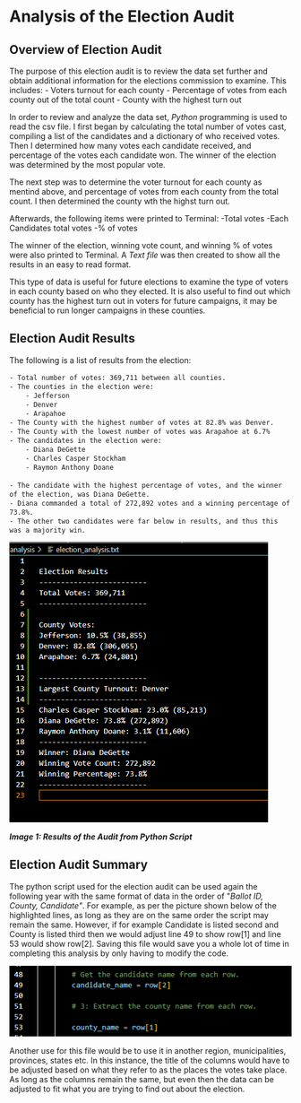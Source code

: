 # Analysis of the Election Audit

## Overview of Election Audit

The purpose of this election audit is to review the data set further and obtain additional information for the elections commission to examine.
This includes:
    - Voters turnout for each county
    - Percentage of votes from each county out of the total count
    - County with the highest turn out

In order to review and analyze the data set, *Python* programming is used to read the csv file. 
I first began by calculating the total number of votes cast, compiling a list of the candidates and a dictionary of who received votes.
Then I determined how many votes each candidate received, and percentage of the votes each candidate won. 
The winner of the election was determined by the most popular vote.

The next step was to determine the voter turnout for each county as mentind above, and percentage of votes from each county from the total count. 
I then determined the county wth the highst turn out.

Afterwards, the following items were printed to Terminal:
    -Total votes
    -Each Candidates total votes
    -% of votes
    
The winner of the election, winning vote count, and winning % of votes were also printed to Terminal.
A *Text file* was then created to show all the results in an easy to read format. 

This type of data is useful for future elections to examine the type of voters in each county based on who they elected. 
It is also useful to find out which county has the highest turn out in voters for future campaigns, it may be beneficial to run longer campaigns in these counties. 


## Election Audit Results

The following is a list of results from the election:

    - Total number of votes: 369,711 between all counties. 
    - The counties in the election were:
        - Jefferson
        - Denver
        - Arapahoe
    - The County with the highest number of votes at 82.8% was Denver. 
    - The County with the lowest number of votes was Arapahoe at 6.7%
    - The candidates in the election were:
        - Diana DeGette
        - Charles Casper Stockham
        - Raymon Anthony Doane

    - The candidate with the highest percentage of votes, and the winner of the election, was Diana DeGette. 
    - Diana commanded a total of 272,892 votes and a winning percentage of 73.8%. 
    - The other two candidates were far below in results, and thus this was a majority win. 

![Election_Analysis](election_analysis_screenshot.png)

***Image 1: Results of the Audit from Python Script***

## Election Audit Summary

The python script used for the election audit can be used again the following year with the same format of data in the order of "*Ballot ID, County, Candidate"*.
For example, as per the picture shown below of the highlighted lines, as long as they are on the same order the script may remain the same. 
However, if for example Candidate is listed second and County is listed third then we would adjust line 49 to show row[1] and line 53 would show row[2]. 
Saving this file would save you a whole lot of time in completing this analysis by only having to modify the code. 

![example1](names_row_screenshot.png)

Another use for this file would be to use it in another region, municipalities, provinces, states etc.
In this instance, the title of the columns would have to be adjusted based on what they refer to as the places the votes take place.
As long as the columns remain the same, but even then the data can be adjusted to fit what you are trying to find out about the election. 


